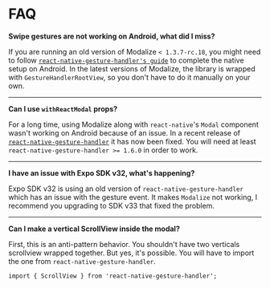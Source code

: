 # FAQ

**Swipe gestures are not working on Android, what did I miss?**

If you are running an old version of Modalize `< 1.3.7-rc.18`, you might need to follow [`react-native-gesture-handler's guide`](https://software-mansion.github.io/react-native-gesture-handler/docs/getting-started.html) to complete the native setup on Android. In the latest versions of Modalize, the library is wrapped with `GestureHandlerRootView`, so you don't have to do it manually on your own.

****

**Can I use `withReactModal` props?**

For a long time, using Modalize along with `react-native`'s `Modal` component wasn't working on Android because of an issue. In a recent release of [`react-native-gesture-handler`](https://github.com/software-mansion/react-native-gesture-handler/pull/937) it has now been fixed. You will need at least `react-native-gesture-handler >= 1.6.0` in order to work.

****

**I have an issue with Expo SDK v32, what's happening?**

Expo SDK v32 is using an old version of `react-native-gesture-handler` which has an issue with the gesture event. It makes `Modalize` not working, I recommend you upgrading to SDK v33 that fixed the problem.

****

**Can I make a vertical ScrollView inside the modal?**

First, this is an anti-pattern behavior. You shouldn't have two verticals scrollview wrapped together. But yes, it's possible. You will have to import the one from `react-native-gesture-handler`.

```tsx
import { ScrollView } from 'react-native-gesture-handler';
```
